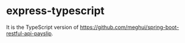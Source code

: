 # express-typescript

It is the TypeScript version of https://github.com/meghui/spring-boot-restful-api-payslip.
